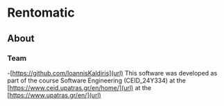 # Rentomatic

## About 

### Team

-[https://github.com/IoannisKaldiris](url)
This software was developed as part of the course Software Engineering (CEID_24Y334) at the [https://www.ceid.upatras.gr/en/home/](url) at the [https://www.upatras.gr/en/](url)
